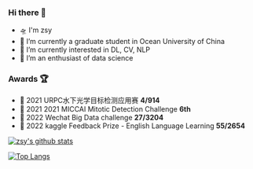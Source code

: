 ### Hi there 👋

- 🛸 I'm zsy
- 🚀 I’m currently a graduate student in Ocean University of China
- 🚅 I’m currently interested in DL, CV, NLP
- 🛵 I’m an enthusiast of data science


### Awards 🏆

- 🥈 2021 URPC水下光学目标检测应用赛 **4/914**
- 🥉 2021 2021 MICCAI Mitotic Detection Challenge **6th**
- 🥈 2022 Wechat Big Data challenge **27/3204**
- 🥈 2022 kaggle Feedback Prize - English Language Learning **55/2654**


[![zsy's github stats](https://github-readme-stats.vercel.app/api?username=zsy1987&show_icons=true)](https://github.com/anuraghazra/github-readme-stats)

[![Top Langs](https://github-readme-stats.vercel.app/api/top-langs/?username=zsy1987&layout=compact)](https://github.com/anuraghazra/github-readme-stats)

